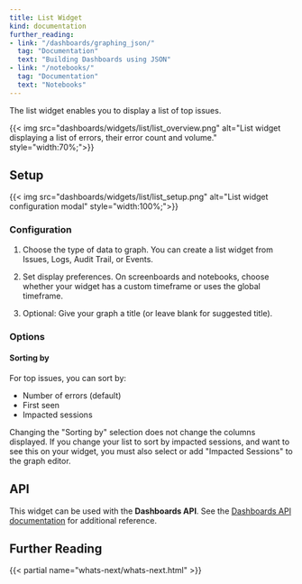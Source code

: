 ```yaml
---
title: List Widget
kind: documentation
further_reading:
- link: "/dashboards/graphing_json/"
  tag: "Documentation"
  text: "Building Dashboards using JSON"
- link: "/notebooks/"
  tag: "Documentation"
  text: "Notebooks"
---
```


The list widget enables you to display a list of top issues.

{{< img src="dashboards/widgets/list/list_overview.png" alt="List widget displaying a list of errors, their error count and volume." style="width:70%;">}}

## Setup

{{< img src="dashboards/widgets/list/list_setup.png" alt="List widget configuration modal" style="width:100%;">}}

### Configuration

1. Choose the type of data to graph. You can create a list widget from Issues, Logs, Audit Trail, or Events.

2. Set display preferences. On screenboards and notebooks, choose whether your widget has a custom timeframe or uses the global timeframe.

3. Optional: Give your graph a title (or leave blank for suggested title).

### Options

#### Sorting by

For top issues, you can sort by:

* Number of errors (default)
* First seen
* Impacted sessions

Changing the "Sorting by" selection does not change the columns displayed. If you change your list to sort by impacted sessions, and want to see this on your widget, you must also select or add "Impacted Sessions" to the graph editor.

## API

This widget can be used with the **Dashboards API**. See the [Dashboards API documentation][1] for additional reference.

## Further Reading

{{< partial name="whats-next/whats-next.html" >}}

[1]: /api/v1/dashboards/
